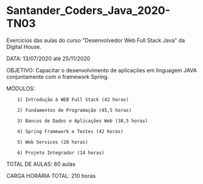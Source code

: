 # Santander_Coders_Java_2020-TN03

Exercícios das aulas do curso "Desenvolvedor Web Full Stack Java" da Digital House.

DATA: 13/07/2020 até 25/11/2020

OBJETIVO: Capacitar o desenvolvimento de aplicações em linguagem JAVA conjuntamente com o framework Spring.

MÓDULOS:

        1) Introdução à WEB Full Stack (42 horas)
        
        2) Fundamentos de Programação (45,5 horas)
        
        3) Bancos de Dados e Aplicações Web (38,5 horas)
        
        4) Spring Framework e Testes (42 horas)
        
        5) Web Services (28 horas)
        
        6) Projeto Integrador (14 horas)
        
TOTAL DE AULAS: 60 aulas

CARGA HORÁRIA TOTAL: 210 horas
